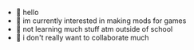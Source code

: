 - 👋 hello
- 👀 im currently interested in making mods for games
- 🌱 not learning much stuff atm outside of school
- 💞️ i don't really want to collaborate much

<!---
eeveeishpowered/eeveeishpowered is a ✨ special ✨ repository because its `README.md` (this file) appears on your GitHub profile.
You can click the Preview link to take a look at your changes.
--->
